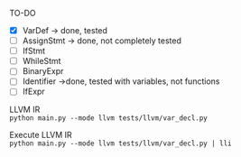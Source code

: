TO-DO

- [x] VarDef -> done, tested
- [ ] AssignStmt -> done, not completely tested
- [ ] IfStmt
- [ ] WhileStmt
- [ ] BinaryExpr
- [ ] Identifier ->done, tested with variables, not functions
- [ ] IfExpr

LLVM IR <br/>
`python main.py --mode llvm tests/llvm/var_decl.py`

Execute LLVM IR <br/>
`python main.py --mode llvm tests/llvm/var_decl.py | lli`
